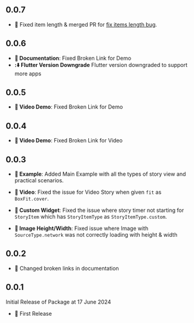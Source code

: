 ## 0.0.7
- :bug: Fixed item length & merged PR for [fix items length bug](https://github.com/devkrest/flutter_story_presenter/pull/4).

## 0.0.6
- **:memo: Documentation**: Fixed Broken Link for Demo
- **::arrow_down: Flutter Version Downgrade** Flutter version downgraded to support more apps

## 0.0.5
- **:memo: Video Demo**: Fixed Broken Link for Demo

## 0.0.4
- **:memo: Video Demo**: Fixed Broken Link for Video

## 0.0.3
- **:memo: Example**: Added Main Example with all the types of story view and practical scenarios.

- **:bug: Video**: Fixed the issue for Video Story when given `fit` as `BoxFit.cover`.

- **:bug: Custom Widget**: Fixed the issue where story timer not starting for `StoryItem` which has `StoryItemType` as `StoryItemType.custom`.

- **:bug: Image Height/Width**: Fixed issue where Image with `SourceType.network` was not correctly loading with height & width

## 0.0.2
- :memo: Changed broken links in documentation

## 0.0.1
Initial Release of Package at 17 June 2024
- :tada: First Release












